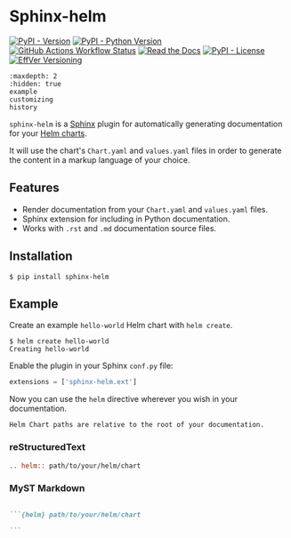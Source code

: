# Sphinx-helm

[![PyPI - Version](https://img.shields.io/pypi/v/sphinx-helm)](https://pypi.org/project/sphinx-helm/)
[![PyPI - Python Version](https://img.shields.io/pypi/pyversions/sphinx-helm)](https://pypi.org/project/sphinx-helm/)
[![GitHub Actions Workflow Status](https://img.shields.io/github/actions/workflow/status/kr8s-org/sphinx-helm/test.yaml)](https://github.com/kr8s-org/sphinx-helm/actions/workflows/test.yaml)
[![Read the Docs](https://img.shields.io/readthedocs/sphinx-helm)](https://sphinx-helm.readthedocs.io/en/latest/)
[![PyPI - License](https://img.shields.io/pypi/l/sphinx-helm)](https://pypi.org/project/sphinx-helm/)
[![EffVer Versioning](https://img.shields.io/badge/version_scheme-EffVer-0097a7)](https://jacobtomlinson.dev/effver)

```{toctree}
:maxdepth: 2
:hidden: true
example
customizing
history
```

`sphinx-helm` is a [Sphinx](https://www.sphinx-doc.org/) plugin for automatically generating documentation for your [Helm charts](https://helm.sh/).

It will use the chart's `Chart.yaml` and `values.yaml` files in order to
generate the content in a markup language of your choice.

## Features

- Render documentation from your `Chart.yaml` and `values.yaml` files.
- Sphinx extension for including in Python documentation.
- Works with `.rst` and `.md` documentation source files.

## Installation

```console
$ pip install sphinx-helm
```

## Example

Create an example `hello-world` Helm chart with `helm create`.

```console
$ helm create hello-world
Creating hello-world
```

Enable the plugin in your Sphinx `conf.py` file:

```python
extensions = ['sphinx-helm.ext']
```

Now you can use the `helm` directive wherever you wish in your documentation.

```{note}
Helm Chart paths are relative to the root of your documentation.
```

### reStructuredText

```rst
.. helm:: path/to/your/helm/chart
```

### MyST Markdown

````markdown

```{helm} path/to/your/helm/chart

```

````
